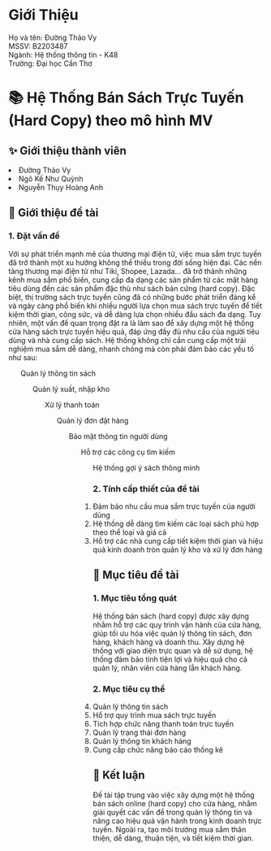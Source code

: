 # Giới Thiệu
Họ và tên: Đường Thảo Vy <br>
MSSV: B2203487 <br>
Ngành: Hệ thống thông tin - K48 <br>
Trường: Đại học Cần Thơ
# 📚 Hệ Thống Bán Sách Trực Tuyến (Hard Copy) theo mô hình MV 
## ✨ Giới thiệu thành viên

 <li> Đường Thảo Vy
 <li>Ngô Kế Như Quỳnh
 <li>Nguyễn Thụy Hoàng Anh

## 📖  Giới thiệu đề tài
### 1. Đặt vấn đề 
Với sự phát triển mạnh mẽ của thương mại điện tử, việc mua sắm trực tuyến đã trở thành một xu hướng không thể thiếu trong đời sống hiện đại. Các nền tảng thương mại điện tử như Tiki, Shopee, Lazada… đã trở thành những kênh mua sắm phổ biến, cung cấp đa dạng các sản phẩm từ các mặt hàng tiêu dùng đến các sản phẩm đặc thù như sách bản cứng (hard copy). Đặc biệt, thị trường sách trực tuyến cũng đã có những bước phát triển đáng kể và ngày càng phổ biến khi nhiều người lựa chọn mua sách trực tuyến để tiết kiệm thời gian, công sức, và dễ dàng lựa chọn nhiều đầu sách đa dạng.
Tuy nhiên, một vấn đề quan trọng đặt ra là làm sao để xây dựng một hệ thống cửa hàng sách trực tuyến hiệu quả, đáp ứng đầy đủ nhu cầu của người tiêu dùng và nhà cung cấp sách. Hệ thống không chỉ cần cung cấp một trải nghiệm mua sắm dễ dàng, nhanh chóng mà còn phải đảm bảo các yếu tố như sau:
<ol> Quản lý thông tin sách
<ol> Quản lý xuất, nhập kho
<ol> Xử lý thanh toán
<ol> Quản lý đơn đặt hàng
<ol> Bảo mật thông tin người dùng
<ol> Hỗ trợ các công cụ tìm kiếm
<ol> Hệ thống gợi ý sách thông minh

### 2. Tính cấp thiết của đề tài
<li> Đảm bảo nhu cầu mua sắm trực tuyến của người dùng
<li> Hệ thống dễ dàng tìm kiếm các loại sách phù hợp theo thể loại và giá cả
<li> Hỗ trợ các nhà cung cấp tiết kiệm thời gian và hiệu quả kinh doanh tròn quản lý kho và xử lý đơn hàng

## 🎯  Mục tiêu đề tài 
### 1. Mục tiêu tổng quát
Hệ thống bán sách (hard copy) được xây dựng nhằm hỗ trợ các quy trình vận hành của cửa hàng, giúp tối ưu hóa việc quản lý thông tin sách, đơn hàng, khách hàng và doanh thu. Xây dựng hệ thống với giao diện trực quan và dễ sử dụng, hệ thống đảm bảo tính tiện lợi và hiệu quả cho cả quản lý, nhân viên cửa hàng lẫn khách hàng.
### 2. Mục tiêu cụ thể 
<li> Quản lý thông tin sách
<li> Hổ trợ quy trình mua sách trực tuyến
<li> Tích hợp chức năng thanh toán trực tuyến
<li> Quản lý trạng thái đơn hàng
<li> Quản lý thông tin khách hàng
<li> Cung cấp chức năng báo cáo thống kê

## 📝 Kết luận
Đề tài tập trung vào việc xây dựng một hệ thống bán sách online (hard copy) cho cửa hàng, nhằm giải quyết các vấn đề trong quản lý thông tin và nâng cao hiệu quả vận hành trong kinh doanh trực tuyến. Ngoài ra, tạo môi trường mua sắm thân thiện, dễ dàng, thuận tiện, và tiết kiệm thời gian.
